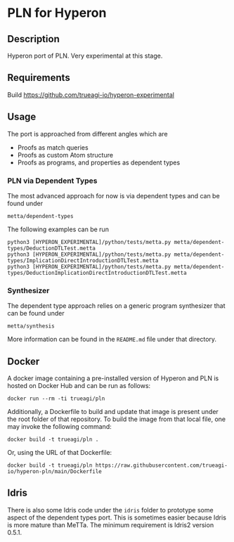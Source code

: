 # PLN for Hyperon

## Description

Hyperon port of PLN.  Very experimental at this stage.

## Requirements

Build https://github.com/trueagi-io/hyperon-experimental

## Usage

The port is approached from different angles which are

- Proofs as match queries
- Proofs as custom Atom structure
- Proofs as programs, and properties as dependent types

### PLN via Dependent Types

The most advanced approach for now is via dependent types and can be
found under

```
metta/dependent-types
```

The following examples can be run

```
python3 [HYPERON_EXPERIMENTAL]/python/tests/metta.py metta/dependent-types/DeductionDTLTest.metta
python3 [HYPERON_EXPERIMENTAL]/python/tests/metta.py metta/dependent-types/ImplicationDirectIntroductionDTLTest.metta
python3 [HYPERON_EXPERIMENTAL]/python/tests/metta.py metta/dependent-types/DeductionImplicationDirectIntroductionDTLTest.metta
```

### Synthesizer

The dependent type approach relies on a generic program synthesizer
that can be found under

```
metta/synthesis
```

More information can be found in the `README.md` file under that
directory.

## Docker

A docker image containing a pre-installed version of Hyperon and PLN
is hosted on Docker Hub and can be run as follows:
```
docker run --rm -ti trueagi/pln
```

Additionally, a Dockerfile to build and update that image is present
under the root folder of that repository.  To build the image from
that local file, one may invoke the following command:
```
docker build -t trueagi/pln .
```

Or, using the URL of that Dockerfile:
```
docker build -t trueagi/pln https://raw.githubusercontent.com/trueagi-io/hyperon-pln/main/Dockerfile
```

## Idris

There is also some Idris code under the `idris` folder to prototype
some aspect of the dependent types port.  This is sometimes easier
because Idris is more mature than MeTTa.  The minimum requirement is
Idris2 version 0.5.1.
